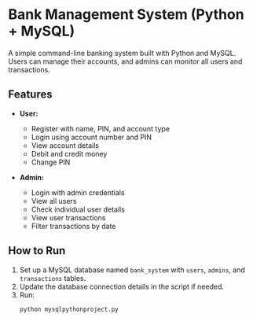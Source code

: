 # Bank Management System (Python + MySQL)

A simple command-line banking system built with Python and MySQL.  
Users can manage their accounts, and admins can monitor all users and transactions.

## Features
- **User:**  
  - Register with name, PIN, and account type  
  - Login using account number and PIN  
  - View account details  
  - Debit and credit money  
  - Change PIN  

- **Admin:**  
  - Login with admin credentials  
  - View all users  
  - Check individual user details  
  - View user transactions  
  - Filter transactions by date  

## How to Run
1. Set up a MySQL database named `bank_system` with `users`, `admins`, and `transactions` tables.  
2. Update the database connection details in the script if needed.  
3. Run:
   ```bash
   python mysqlpythonproject.py
